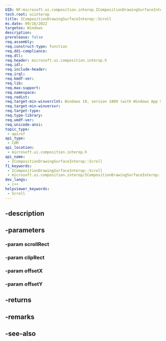 ```yaml
---
UID: NF:microsoft.ui.composition.interop.ICompositionDrawingSurfaceInterop.Scroll
tech.root: uiinterop
title: ICompositionDrawingSurfaceInterop::Scroll
ms.date: 09/16/2022
targetos: Windows
description: 
prerelease: false
req.assembly: 
req.construct-type: function
req.ddi-compliance: 
req.dll: 
req.header: microsoft.ui.composition.interop.h
req.idl: 
req.include-header: 
req.irql: 
req.kmdf-ver: 
req.lib: 
req.max-support: 
req.namespace: 
req.redist: 
req.target-min-winverclnt: Windows 10, version 1809 (with Windows App SDK 0.5 or later)
req.target-min-winversvr: 
req.target-type: 
req.type-library: 
req.umdf-ver: 
req.unicode-ansi: 
topic_type:
 - apiref
api_type:
 - COM
api_location:
 - microsoft.ui.composition.interop.h
api_name:
 - ICompositionDrawingSurfaceInterop::Scroll
f1_keywords:
 - ICompositionDrawingSurfaceInterop::Scroll
 - microsoft.ui.composition.interop/ICompositionDrawingSurfaceInterop::Scroll
dev_langs:
 - c++
helpviewer_keywords:
 - Scroll
---
```


## -description

## -parameters

### -param scrollRect

### -param clipRect

### -param offsetX

### -param offsetY

## -returns

## -remarks

## -see-also


